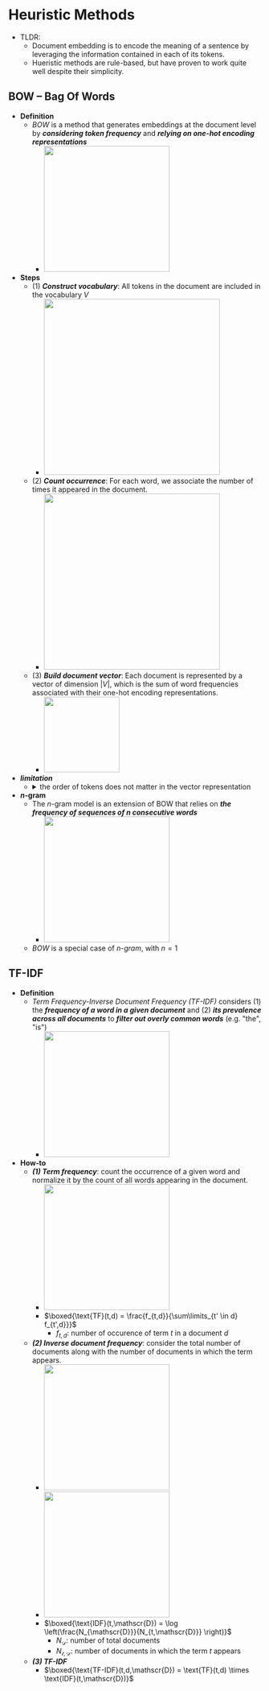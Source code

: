 # Heuristic Methods

- TLDR: 
  - Document embedding is to encode the meaning of a sentence by leveraging
the information contained in each of its tokens.
  - Hueristic methods are rule-based, but have proven to work quite well
despite their simplicity.


## BOW – Bag Of Words

- **Definition**
  - *BOW* is a method that generates embeddings at the document level by _**considering token frequency**_ and _**relying on one-hot encoding representations**_
    - <img style="width:250px;" src="/books/Transformers_LLMs/bow.png"/>
- **Steps**
  - (1) _**Construct vocabulary**_: All tokens in the document are included in the vocabulary $V$
    - <img style="width:350px;" src="/books/Transformers_LLMs/bow-step1.png"/>
  - (2) _**Count occurrence**_: For each word, we associate the number of times it appeared in the document.
    - <img style="width:350px;" src="/books/Transformers_LLMs/bow-step2.png"/>
  - (3) _**Build document vector**_: Each document is represented by a vector of dimension $|V|$, which is the sum of word frequencies associated with their one-hot encoding representations.
    - <img style="width:150px;" src="/books/Transformers_LLMs/bow-step3.png"/>
- _**limitation**_
  -  <details><summary>the order of tokens does not matter in the vector representation</summary><img style="width:350px;" src="/books/Transformers_LLMs/bow-limitation.png"/>
  </details>
- **$n$-gram**
  - The $n$-gram model is an extension of BOW that relies on _**the frequency of sequences of $n$ consecutive words**_
    - <img style="width:250px;" src="/books/Transformers_LLMs/n-gram.png"/>
  - *BOW* is a special case of _$n$-gram_, with $n = 1$

## TF-IDF

- **Definition**
  - *Term Frequency-Inverse Document Frequency (TF-IDF)* considers (1) the _**frequency of a word in a given document**_ and (2) _**its prevalence across all documents**_ to _**filter out overly common words**_ (e.g. "the", "is") 
    - <img style="width:250px;" src="/books/Transformers_LLMs/TF-IDF.png"/>
- **How-to**
  - _**(1) Term frequency**_: count the occurrence of a given word and normalize it by the count of all words appearing in the document.
    - <img style="width:250px;" src="/books/Transformers_LLMs/TF1.png"/>
    - $\boxed{\text{TF}(t,d) = \frac{f_{t,d}}{\sum\limits_{t' \in d} f_{t',d}}}$
      - $f_{t,d}$: number of occurence of term $t$ in a document $d$
  - _**(2) Inverse document frequency**_: consider the total number of documents along with the number of documents in which the term appears.
    - <img style="width:250px;" src="/books/Transformers_LLMs/IDF1.png"/>
    - <img style="width:250px;" src="/books/Transformers_LLMs/IDF2.png"/>
    - $\boxed{\text{IDF}(t,\mathscr{D}) = \log \left(\frac{N_{\mathscr{D}}}{N_{t,\mathscr{D}}} \right)}$
      - $N_{\mathscr{D}}$: number of total documents
      - $N_{\mathscr{t,D}}$: number of documents in which the term $t$ appears
  - _**(3) TF-IDF**_
    - $\boxed{\text{TF-IDF}(t,d,\mathscr{D}) = \text{TF}(t,d) \times \text{IDF}(t,\mathscr{D})}$